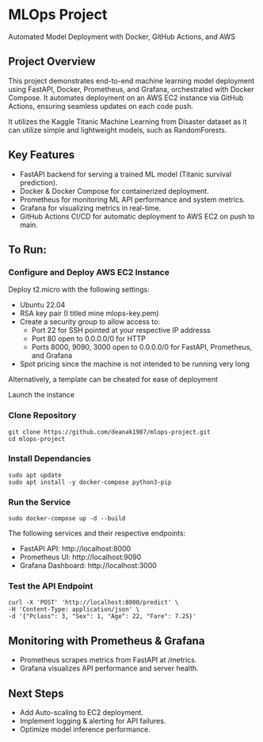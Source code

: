 # MLOps Project
Automated Model Deployment with Docker, GitHub Actions, and AWS
 ## Project Overview
This project demonstrates end-to-end machine learning model deployment using FastAPI, Docker, Prometheus, and Grafana, orchestrated with Docker Compose. It automates deployment on an AWS EC2 instance via GitHub Actions, ensuring seamless updates on each code push.

It utilizes the Kaggle Titanic Machine Learning from Disaster dataset as it can utilize simple and lightweight models, such as RandomForests.

## Key Features

* FastAPI backend for serving a trained ML model (Titanic survival prediction).
* Docker & Docker Compose for containerized deployment.
* Prometheus for monitoring ML API performance and system metrics.
* Grafana for visualizing metrics in real-time.
* GitHub Actions CI/CD for automatic deployment to AWS EC2 on push to main.

## To Run:
### Configure and Deploy AWS EC2 Instance
Deploy t2.micro with the following settings: 
* Ubuntu 22.04 
* RSA key pair (I titled mine mlops-key.pem)
* Create a security group to allow access to: 
  * Port 22 for SSH pointed at your respective IP addresss
  * Port 80 open to 0.0.0.0/0 for HTTP
  * Ports 8000, 9090, 3000 open to 0.0.0.0/0 for FastAPI, Prometheus, and Grafana
* Spot pricing since the machine is not intended to be running very long

Alternatively, a template can be cheated for ease of deployment

Launch the instance

### Clone Repository
```
git clone https://github.com/deanak1987/mlops-project.git
cd mlops-project
```

### Install Dependancies
```
sudo apt update
sudo apt install -y docker-compose python3-pip
```

### Run the Service
```
sudo docker-compose up -d --build
```
The following services and their respective endpoints:
* FastAPI API: http://localhost:8000
* Prometheus UI: http://localhost:9090
* Grafana Dashboard: http://localhost:3000

### Test the API Endpoint
```
curl -X 'POST' 'http://localhost:8000/predict' \
-H 'Content-Type: application/json' \
-d '{"Pclass": 3, "Sex": 1, "Age": 22, "Fare": 7.25}'
```

## Monitoring with Prometheus & Grafana
* Prometheus scrapes metrics from FastAPI at /metrics.
* Grafana visualizes API performance and server health.

## Next Steps

* Add Auto-scaling to EC2 deployment.
* Implement logging & alerting for API failures.
* Optimize model inference performance.

